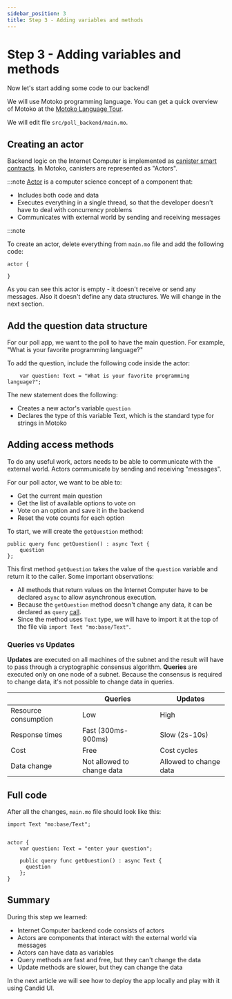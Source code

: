 ```yaml
---
sidebar_position: 3
title: Step 3 - Adding variables and methods
---
```


# Step 3 - Adding variables and methods

Now let's start adding some code to our backend!

We will use Motoko programming language. You can get a quick overview of Motoko at
the [Motoko Language Tour](/motoko/intro/index.md).

We will edit file `src/poll_backend/main.mo`.

## Creating an actor

Backend logic on the Internet Computer is implemented as  [canister smart contracts](https://internetcomputer.org/how-it-works/architecture-of-the-internet-computer/#canister-smart-contracts). In Motoko, canisters are represented as "Actors".

:::note
[Actor](https://en.wikipedia.org/wiki/Actor_model) is a computer science concept of a component that:

- Includes both code and data
- Executes everything in a single thread, so that the developer doesn't have to deal with concurrency problems
- Communicates with external world by sending and receiving messages

:::note

  

To create an actor, delete everything from `main.mo` file and add the following code:

```motoko
actor {

}
```

As you can see this actor is empty - it doesn't receive or send any messages. Also it doesn't define any data
structures. We will change in the next section.

## Add the question data structure

For our poll app, we want to the poll to have the main question. For example, "What is your favorite programming language?"

To add the question, include the following code inside the actor:

```motoko
    var question: Text = "What is your favorite programming language?";
```

The new statement does the following:

- Creates a new actor's variable `question`
- Declares the type of this variable Text, which is the standard type for strings in Motoko

## Adding access methods

To do any useful work, actors needs to be able to communicate with the external world. Actors communicate by sending and receiving "messages".

For our poll actor, we want to be able to:

- Get the current main question
- Get the list of available options to vote on
- Vote on an option and save it in the backend
- Reset the vote counts for each option


To start, we will create the `getQuestion` method:
```motoko
public query func getQuestion() : async Text { 
    question 
};
```

This first method `getQuestion` takes the value of the `question` variable and return it to the caller. Some important
observations:

- All methods that return values on the Internet Computer have to be declared `async` to allow asynchronous execution.
- Because the `getQuestion` method doesn't change any data, it can be declared as `query` [call](../../references/glossary#query).
- Since the method uses `Text` type, we will have to import it at the top of the file via `import Text "mo:base/Text"`.

### Queries vs Updates

**Updates** are executed on all machines of the subnet and the result will have to pass through a cryptographic
consensus algorithm. **Queries** are executed only on one node of a subnet. Because the consensus is required to change
data, it's not possible to change data in queries.

|                      | Queries                    | Updates                |
|----------------------|----------------------------|------------------------|
| Resource consumption | Low                        | High                   |
| Response times       | Fast (300ms-900ms)         | Slow (2s-10s)          |
| Cost                 | Free                       | Cost cycles            |
| Data change         | Not allowed to change data | Allowed to change data |


## Full code

After all the changes, `main.mo` file should look like this:

```motoko
import Text "mo:base/Text";


actor {
    var question: Text = "enter your question";

    public query func getQuestion() : async Text { 
      question 
    };
}
```

## Summary

During this step we learned:

- Internet Computer backend code consists of actors
- Actors are components that interact with the external world via messages
- Actors can have data as variables
- Query methods are fast and free, but they can't change the data
- Update methods are slower, but they can change the data

In the next article we will see how to deploy the app locally and play with it using Candid UI.